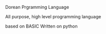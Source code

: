 Dorean Prgramming Language

All purpose, high level programming language

based on BASIC Written on python
